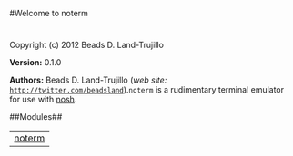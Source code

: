

#Welcome to noterm#


Copyright (c) 2012 Beads D. Land-Trujillo

__Version:__ 0.1.0

__Authors:__ Beads D. Land-Trujillo (_web site:_ [`http://twitter.com/beadsland`](http://twitter.com/beadsland)).`noterm` is a rudimentary terminal emulator for use with
[nosh](http://github.com/beadsland/nosh).

##Modules##


<table width="100%" border="0" summary="list of modules">
<tr><td><a href="http://github.com/beadsland/noterm/blob/master/doc/noterm.md" class="module">noterm</a></td></tr></table>

